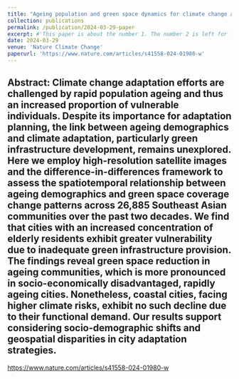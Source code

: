 ```yaml
---
title: "Ageing population and green space dynamics for climate change adaptation in Southeast Asia"
collection: publications
permalink: /publication/2024-03-29-paper
excerpt: #'This paper is about the number 1. The number 2 is left for future work.'
date: 2024-03-29
venue: 'Nature Climate Change'
paperurl: 'https://www.nature.com/articles/s41558-024-01980-w'
---
```


Abstract: Climate change adaptation efforts are challenged by rapid population ageing and thus an increased proportion of vulnerable individuals. Despite its importance for adaptation planning, the link between ageing demographics and climate adaptation, particularly green infrastructure development, remains unexplored. Here we employ high-resolution satellite images and the difference-in-differences framework to assess the spatiotemporal relationship between ageing demographics and green space coverage change patterns across 26,885 Southeast Asian communities over the past two decades. We find that cities with an increased concentration of elderly residents exhibit greater vulnerability due to inadequate green infrastructure provision. The findings reveal green space reduction in ageing communities, which is more pronounced in socio-economically disadvantaged, rapidly ageing cities. Nonetheless, coastal cities, facing higher climate risks, exhibit no such decline due to their functional demand. Our results support considering socio-demographic shifts and geospatial disparities in city adaptation strategies.
--
https://www.nature.com/articles/s41558-024-01980-w
